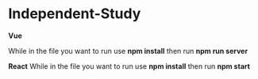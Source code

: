 # Independent-Study

**Vue**

While in the file you want to run use **npm install** then run **npm run server** 

**React**
While in the file you want to run use **npm install** then run **npm start**
